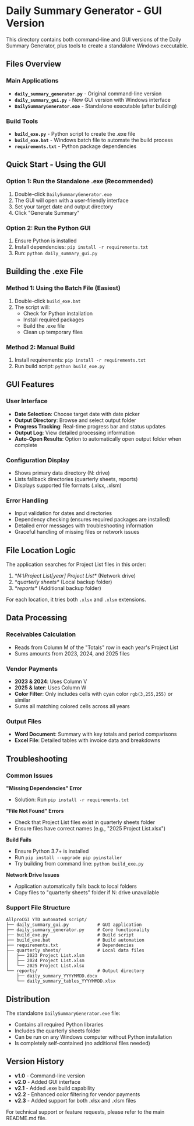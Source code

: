 # Daily Summary Generator - GUI Version

This directory contains both command-line and GUI versions of the Daily Summary Generator, plus tools to create a standalone Windows executable.

## Files Overview

### Main Applications
- **`daily_summary_generator.py`** - Original command-line version
- **`daily_summary_gui.py`** - New GUI version with Windows interface
- **`DailySummaryGenerator.exe`** - Standalone executable (after building)

### Build Tools
- **`build_exe.py`** - Python script to create the .exe file
- **`build_exe.bat`** - Windows batch file to automate the build process
- **`requirements.txt`** - Python package dependencies

## Quick Start - Using the GUI

### Option 1: Run the Standalone .exe (Recommended)
1. Double-click `DailySummaryGenerator.exe`
2. The GUI will open with a user-friendly interface
3. Set your target date and output directory
4. Click "Generate Summary"

### Option 2: Run the Python GUI
1. Ensure Python is installed
2. Install dependencies: `pip install -r requirements.txt`
3. Run: `python daily_summary_gui.py`

## Building the .exe File

### Method 1: Using the Batch File (Easiest)
1. Double-click `build_exe.bat`
2. The script will:
   - Check for Python installation
   - Install required packages
   - Build the .exe file
   - Clean up temporary files

### Method 2: Manual Build
1. Install requirements: `pip install -r requirements.txt`
2. Run build script: `python build_exe.py`

## GUI Features

### User Interface
- **Date Selection**: Choose target date with date picker
- **Output Directory**: Browse and select output folder
- **Progress Tracking**: Real-time progress bar and status updates
- **Output Log**: View detailed processing information
- **Auto-Open Results**: Option to automatically open output folder when complete

### Configuration Display
- Shows primary data directory (N: drive)
- Lists fallback directories (quarterly sheets, reports)
- Displays supported file formats (.xlsx, .xlsm)

### Error Handling
- Input validation for dates and directories
- Dependency checking (ensures required packages are installed)
- Detailed error messages with troubleshooting information
- Graceful handling of missing files or network issues

## File Location Logic

The application searches for Project List files in this order:

1. **N:\Project List\[year] Project List\** (Network drive)
2. **quarterly sheets\** (Local backup folder)
3. **reports\** (Additional backup folder)

For each location, it tries both `.xlsx` and `.xlsm` extensions.

## Data Processing

### Receivables Calculation
- Reads from Column M of the "Totals" row in each year's Project List
- Sums amounts from 2023, 2024, and 2025 files

### Vendor Payments
- **2023 & 2024**: Uses Column V
- **2025 & later**: Uses Column W
- **Color Filter**: Only includes cells with cyan color `rgb(3,255,255)` or similar
- Sums all matching colored cells across all years

### Output Files
- **Word Document**: Summary with key totals and period comparisons
- **Excel File**: Detailed tables with invoice data and breakdowns

## Troubleshooting

### Common Issues

**"Missing Dependencies" Error**
- Solution: Run `pip install -r requirements.txt`

**"File Not Found" Errors**
- Check that Project List files exist in quarterly sheets folder
- Ensure files have correct names (e.g., "2025 Project List.xlsx")

**Build Fails**
- Ensure Python 3.7+ is installed
- Run `pip install --upgrade pip pyinstaller`
- Try building from command line: `python build_exe.py`

**Network Drive Issues**
- Application automatically falls back to local folders
- Copy files to "quarterly sheets" folder if N: drive unavailable

### Support File Structure
```
AllproCGI YTD automated script/
├── daily_summary_gui.py           # GUI application
├── daily_summary_generator.py     # Core functionality
├── build_exe.py                   # Build script
├── build_exe.bat                  # Build automation
├── requirements.txt               # Dependencies
├── quarterly sheets/              # Local data files
│   ├── 2023 Project List.xlsm
│   ├── 2024 Project List.xlsm
│   └── 2025 Project List.xlsx
└── reports/                       # Output directory
    ├── daily_summary_YYYYMMDD.docx
    └── daily_summary_tables_YYYYMMDD.xlsx
```

## Distribution

The standalone `DailySummaryGenerator.exe` file:
- Contains all required Python libraries
- Includes the quarterly sheets folder
- Can be run on any Windows computer without Python installation
- Is completely self-contained (no additional files needed)

## Version History

- **v1.0** - Command-line version
- **v2.0** - Added GUI interface
- **v2.1** - Added .exe build capability
- **v2.2** - Enhanced color filtering for vendor payments
- **v2.3** - Added support for both .xlsx and .xlsm files

For technical support or feature requests, please refer to the main README.md file. 